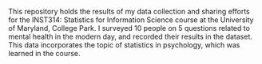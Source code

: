 This repository holds the results of my data collection and sharing efforts for the INST314: Statistics for Information Science course at the University of Maryland, College Park. I surveyed 10 people on 5 questions related to mental health in the modern day, and recorded their results in the dataset. This data incorporates the topic of statistics in psychology, which was learned in the course.
